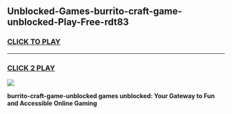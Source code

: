 
## Unblocked-Games-burrito-craft-game-unblocked-Play-Free-rdt83
<h3>
<a href="https://premium76.site?title=burrito-craft-game-unblocked&ref=10A">CLICK TO PLAY</a></h3>
<hr>

<h3>
<a href="https://premium76.site?title=burrito-craft-game-unblocked&ref=10A">CLICK 2 PLAY</a>
  
</h3>

<a href="https://premium76.site?title=burrito-craft-game-unblocked&ref=10A"><img src="https://clearcache.store/games.png"></a>


**burrito-craft-game-unblocked games unblocked: Your Gateway to Fun and Accessible Online Gaming**
